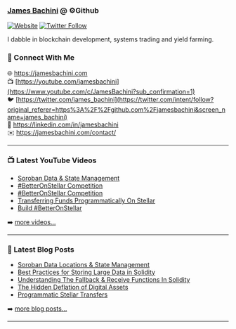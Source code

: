 ### [James Bachini][website] @ ⚙️Github

[![Website](https://img.shields.io/website?label=jamesbachini.com&style=for-the-badge&url=https%3A%2F%2Fjamesbachini.com)](https://jamesbachini.com)
[![Twitter Follow](https://img.shields.io/twitter/follow/james_bachini?color=1DA1F2&logo=twitter&style=for-the-badge)](https://twitter.com/intent/follow?original_referer=https%3A%2F%2Fgithub.com%2Fjamesbachini&screen_name=jamesbachini)

I dabble in blockchain development, systems trading and yield farming.

### 👋 Connect With Me

🌐 https://jamesbachini.com
<br />
📺 [https://youtube.com/jamesbachini](https://www.youtube.com/c/JamesBachini?sub_confirmation=1)
<br />
🐦 [https://twitter.com/james_bachini](https://twitter.com/intent/follow?original_referer=https%3A%2F%2Fgithub.com%2Fjamesbachini&screen_name=james_bachini)
<br />
👔 https://linkedin.com/in/jamesbachini
<br />
✉️ https://jamesbachini.com/contact/

---

### 📺 Latest YouTube Videos

<!-- YOUTUBE:START -->
- [Soroban Data &amp; State Management](https://www.youtube.com/watch?v=cw-TPSCqtSU)
- [#BetterOnStellar Competition](https://www.youtube.com/watch?v=N0nSeBn9oKo)
- [#BetterOnStellar Competition](https://www.youtube.com/watch?v=Vu9Rfv5K06k)
- [Transferring Funds Programmatically On Stellar](https://www.youtube.com/watch?v=gVC5ijif2-0)
- [Build #BetterOnStellar](https://www.youtube.com/watch?v=u1yyV2X-_5w)
<!-- YOUTUBE:END -->

➡️ [more videos...](https://youtube.com/jamesbachini)

---

### 📝 Latest Blog Posts

<!-- BLOG-POST-LIST:START -->
- [Soroban Data Locations &amp; State Management](https://jamesbachini.com/soroban-data-state-management/)
- [Best Practices for Storing Large Data in Solidity](https://jamesbachini.com/best-practices-for-storing-large-data-in-solidity/)
- [Understanding The Fallback &amp; Receive Functions In Solidity](https://jamesbachini.com/fallback-receive-functions-in-solidity/)
- [The Hidden Deflation of Digital Assets](https://jamesbachini.com/the-hidden-deflation-of-digital-assets/)
- [Programmatic Stellar Transfers](https://jamesbachini.com/stellar-transfers/)
<!-- BLOG-POST-LIST:END -->

➡️ [more blog posts...](https://jamesbachini.com)

---

[website]: https://jamesbachini.com
[twitter]: https://twitter.com/james_bachini
[youtube]: https://youtube.com/jamesbachini
[linkedin]: https://linkedin.com/in/jamesbachini
